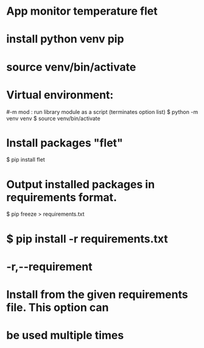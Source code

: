 # App monitor temperature flet

# install python venv pip
# source venv/bin/activate

# Virtual environment:
#-m mod : run library module as a script (terminates option list)
$ python -m venv venv
$ source venv/bin/activate

# Install packages "flet"
$ pip install flet

# Output installed packages in requirements format.
$ pip freeze > requirements.txt
# $ pip install -r requirements.txt
# -r,--requirement <file>
# Install  from the given requirements file.  This option can
# be used multiple times

